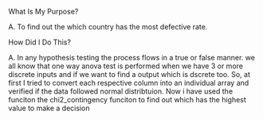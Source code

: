 What Is My Purpose?

A. To find out the which country has the most defective rate.

How Did I Do This?

A. In any hypothesis testing the process flows in a true or false manner. we all know that one way anova test is performed when we have 3 or more discrete inputs and if we want to find a output which is dscrete too. So, at first I tried to convert each respective column into an individual array and verified if the data followed normal distribtuion. Now i have used the funciton the chi2_contingency funciton to find out which has the highest value to make a decision

